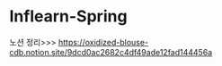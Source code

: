 # Inflearn-Spring

노션 정리>>>
https://oxidized-blouse-cdb.notion.site/9dcd0ac2682c4df49ade12fad144456a
